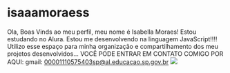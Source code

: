 # isaaamoraess
Ola, Boas Vinds ao meu perfil, meu nome é Isabella Moraes!
Estou estudando no Alura.
Estou me desenvolvendo na linguagem JavaScript!!!!
Utilizo esse espaço para minha organização e compartilhamento dos meu projetos desenvolvidos...
VOCÊ PODE ENTRAR EM CONTATO COMIGO POR AQUI:
gmail: 00001110575403sp@al.educacao.sp.gov.br
![](https://preview.redd.it/69r0juc2dwp51.png?width=640&crop=smart&auto=webp&s=370fe638becf07e58a9494bcc386f04e8771a821)
